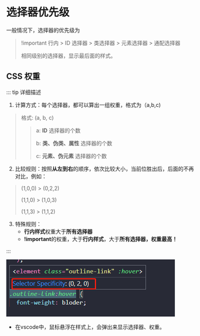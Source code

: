 # 选择器优先级

一般情况下，选择器的优先级为

> !important 行内 \> ID 选择器 \> 类选择器 \> 元素选择器 \> 通配选择器
>
> 相同级别的选择器，显示最后面的样式。

## CSS 权重

::: tip 详细描述
1. 计算方式：每个选择器，都可以算出一组权重，格式为（a,b,c)
> 格式: (a, b, c)
>> a: **ID** 选择器的个数
>>
>> b: **类、伪类、属性** 选择器的个数
>>
>> c: **元素、伪元素** 选择器的个数

2. 比较规则：按照**从左到右**的顺序，依次比较大小，当前位胜出后，后面的不再对比，例如：
> (1,0,0) > (0,2,2)
>
> (1,1,0) > (1,0,3)
>
> (1,1,3) > (1,1,2)


3. 特殊规则：
    - **行内样式**权重大于**所有选择器**
    - **!important**的权重，大于**行内样式**，大于**所有选择器，权重最高！**

:::

![css](./image/css.jpg)
- 在vscode中，鼠标悬浮在样式上，会弹出来显示选择器、权重。
